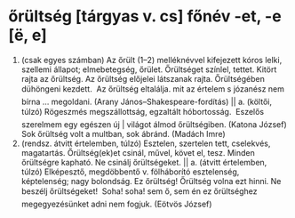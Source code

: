 # őrültség [tárgyas v. cs] főnév -et, -e [ë, e]
1. (csak egyes számban) Az őrült (1–2) melléknévvel kifejezett kóros lelki, szellemi állapot; elmebetegség, őrület. Őrültséget színlel, tettet. Kitört rajta az őrültség. Az őrültség előjelei látszanak rajta. Őrültségében dühöngeni kezdett.  Az őrültség eltalálja. mit az értelem s józanész nem bírna … megoldani. (Arany János–Shakespeare-fordítás) || a. (költői, túlzó) Rögeszmés megszállottság, egzaltált hóbortosság.  Eszelős szerelmem egy egészen új | világot álmod őrültségiben. (Katona József) Sok őrültség volt a multban, sok ábránd. (Madách Imre)
2. (rendsz. átvitt értelemben, túlzó) Esztelen, szertelen tett, cselekvés, magatartás. Őrültség(ek)et csinál, művel, követ el, tesz. Minden őrültségre kapható. Ne csinálj őrültségeket. || a. (átvitt értelemben, túlzó) Elképesztő, megdöbbentő v. fölháborító esztelenség, képtelenség; nagy bolondság. Ez őrültség! Őrültség volna ezt hinni. Ne beszélj őrültségeket!  Soha! soha! sem ő, sem én ez őrültséghez megegyezésünket adni nem fogjuk. (Eötvös József)
